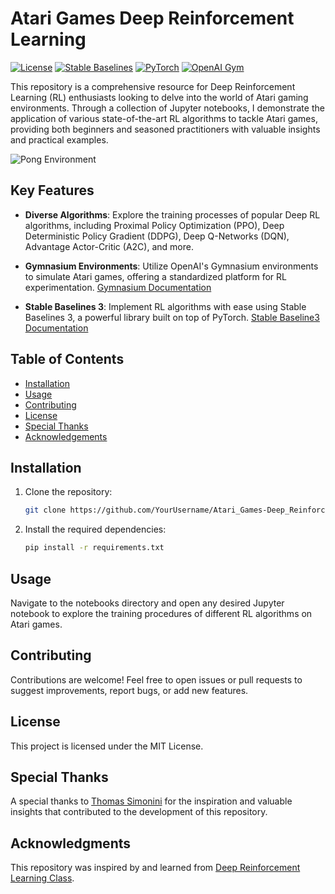 # Atari Games Deep Reinforcement Learning

[![License](https://img.shields.io/badge/License-MIT-blue.svg)](https://opensource.org/licenses/MIT)
[![Stable Baselines](https://img.shields.io/badge/Stable_Baselines-3.1.0-green)](https://stable-baselines3.readthedocs.io/en/master/)
[![PyTorch](https://img.shields.io/badge/PyTorch-1.9.0-orange)](https://pytorch.org/)
[![OpenAI Gym](https://img.shields.io/badge/OpenAI_Gym-0.21.0-blue)](https://gym.openai.com/)

This repository is a comprehensive resource for Deep Reinforcement Learning (RL) enthusiasts looking to delve into the world of Atari gaming environments. Through a collection of Jupyter notebooks, I demonstrate the application of various state-of-the-art RL algorithms to tackle Atari games, providing both beginners and seasoned practitioners with valuable insights and practical examples.


![Pong Environment](https://github.com/bantu-4879/Atari_Games-Deep_Reinforcement_Learning/assets/75673216/1432a6f8-8dca-44b6-ab0d-6c40cba00d9e)

## Key Features

- **Diverse Algorithms**: Explore the training processes of popular Deep RL algorithms, including Proximal Policy Optimization (PPO), Deep Deterministic Policy Gradient (DDPG), Deep Q-Networks (DQN), Advantage Actor-Critic (A2C), and more.
  
- **Gymnasium Environments**: Utilize OpenAI's Gymnasium environments to simulate Atari games, offering a standardized platform for RL experimentation. [Gymnasium Documentation](https://gymnasium.farama.org/)
  
- **Stable Baselines 3**: Implement RL algorithms with ease using Stable Baselines 3, a powerful library built on top of PyTorch. [Stable Baseline3 Documentation](https://stable-baselines3.readthedocs.io/en/master/)

## Table of Contents

- [Installation](#installation)
- [Usage](#usage)
- [Contributing](#contributing)
- [License](#license)
- [Special Thanks](#specialthanks)
- [Acknowledgements](#acknowledgments)

## Installation

1. Clone the repository:
   ```bash
   git clone https://github.com/YourUsername/Atari_Games-Deep_Reinforcement_Learning.git
   ```
2. Install the required dependencies:
   ```bash
   pip install -r requirements.txt
   ```

## Usage
Navigate to the notebooks directory and open any desired Jupyter notebook to explore the training procedures of different RL algorithms on Atari games.

## Contributing
Contributions are welcome! Feel free to open issues or pull requests to suggest improvements, report bugs, or add new features.

## License
This project is licensed under the MIT License.

## Special Thanks <a name="specialthanks"></a>

A special thanks to [Thomas Simonini](https://github.com/simoninithomas) for the inspiration and valuable insights that contributed to the development of this repository.

## Acknowledgments <a name="acknowledgments"></a>

This repository was inspired by and learned from [Deep Reinforcement Learning Class](https://github.com/huggingface/deep-rl-class).



